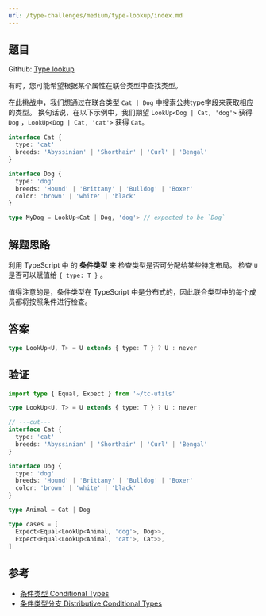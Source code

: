 ```yaml
---
url: /type-challenges/medium/type-lookup/index.md
---
```

## 题目

Github: [Type lookup](https://github.com/type-challenges/type-challenges/blob/main/questions/00062-medium-type-lookup/)

有时，您可能希望根据某个属性在联合类型中查找类型。

在此挑战中，我们想通过在联合类型 `Cat | Dog` 中搜索公共type字段来获取相应的类型。
换句话说，在以下示例中，我们期望 `LookUp<Dog | Cat, 'dog'>` 获得 `Dog` ，`LookUp<Dog | Cat, 'cat'>` 获得 `Cat`。

```ts
interface Cat {
  type: 'cat'
  breeds: 'Abyssinian' | 'Shorthair' | 'Curl' | 'Bengal'
}

interface Dog {
  type: 'dog'
  breeds: 'Hound' | 'Brittany' | 'Bulldog' | 'Boxer'
  color: 'brown' | 'white' | 'black'
}

type MyDog = LookUp<Cat | Dog, 'dog'> // expected to be `Dog`
```

## 解题思路

利用 TypeScript 中 的 **条件类型** 来 检查类型是否可分配给某些特定布局。
检查 `U` 是否可以赋值给 `{ type: T }` 。

值得注意的是，条件类型在 TypeScript 中是分布式的，因此联合类型中的每个成员都将按照条件进行检查。

## 答案

```ts
type LookUp<U, T> = U extends { type: T } ? U : never
```

## 验证

```ts twoslash
import type { Equal, Expect } from '~/tc-utils'

type LookUp<U, T> = U extends { type: T } ? U : never

// ---cut---
interface Cat {
  type: 'cat'
  breeds: 'Abyssinian' | 'Shorthair' | 'Curl' | 'Bengal'
}

interface Dog {
  type: 'dog'
  breeds: 'Hound' | 'Brittany' | 'Bulldog' | 'Boxer'
  color: 'brown' | 'white' | 'black'
}

type Animal = Cat | Dog

type cases = [
  Expect<Equal<LookUp<Animal, 'dog'>, Dog>>,
  Expect<Equal<LookUp<Animal, 'cat'>, Cat>>,
]
```

## 参考

* [条件类型 Conditional Types](https://www.typescriptlang.org/docs/handbook/2/conditional-types.html)
* [条件类型分支 Distributive Conditional Types](https://www.typescriptlang.org/docs/handbook/2/conditional-types.html#distributive-conditional-types)
